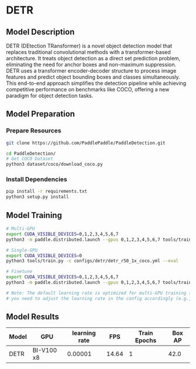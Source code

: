 # DETR

## Model Description

DETR (DEtection TRansformer) is a novel object detection model that replaces traditional convolutional methods with a
transformer-based architecture. It treats object detection as a direct set prediction problem, eliminating the need for
anchor boxes and non-maximum suppression. DETR uses a transformer encoder-decoder structure to process image features
and predict object bounding boxes and classes simultaneously. This end-to-end approach simplifies the detection pipeline
while achieving competitive performance on benchmarks like COCO, offering a new paradigm for object detection tasks.

## Model Preparation

### Prepare Resources

```bash
git clone https://github.com/PaddlePaddle/PaddleDetection.git

cd PaddleDetection/
# Get COCO Dataset
python3 dataset/coco/download_coco.py
```

### Install Dependencies

```bash
pip install -r requirements.txt
python3 setup.py install
```

## Model Training

```bash
# Multi-GPU
export CUDA_VISIBLE_DEVICES=0,1,2,3,4,5,6,7
python3 -m paddle.distributed.launch --gpus 0,1,2,3,4,5,6,7 tools/train.py -c configs/detr/detr_r50_1x_coco.yml --eval

# Single-GPU
export CUDA_VISIBLE_DEVICES=0
python3 tools/train.py -c configs/detr/detr_r50_1x_coco.yml --eval

# Finetune
export CUDA_VISIBLE_DEVICES=0,1,2,3,4,5,6,7
python3 -m paddle.distributed.launch --gpus 0,1,2,3,4,5,6,7 tools/train.py -c configs/detr/detr_r50_1x_coco.yml -o pretrain_weights=https://paddledet.bj.bcebos.com/models/detr_r50_1x_coco.pdparams --eval

# Note: The default learning rate is optimized for multi-GPU training (8x GPU). If using single GPU training,
# you need to adjust the learning rate in the config accordingly (e.g., divide by 8).

```

## Model Results

| Model | GPU        | learning rate | FPS   | Train Epochs | Box AP |
|-------|------------|---------------|-------|--------------|--------|
| DETR  | BI-V100 x8 | 0.00001       | 14.64 | 1            | 42.0   |
